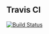 ## Travis CI
[![Build Status](https://travis-ci.com/graysonm23/AceIT.svg?branch=master)](https://travis-ci.com/graysonm23/AceIT)

